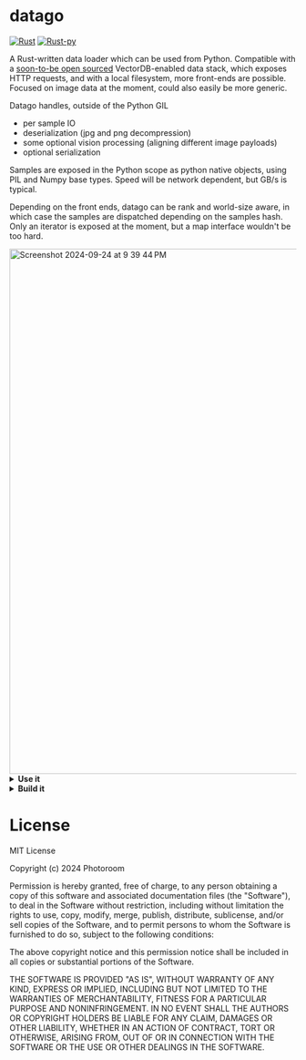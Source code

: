 # datago

[![Rust](https://github.com/Photoroom/datago/actions/workflows/rust.yml/badge.svg)](https://github.com/Photoroom/datago/actions/workflows/rust.yml)
[![Rust-py](https://github.com/Photoroom/datago/actions/workflows/ci-cd.yml/badge.svg)](https://github.com/Photoroom/datago/actions/workflows/ci-cd.yml)

A Rust-written data loader which can be used from Python. Compatible with a [soon-to-be open sourced](https://github.com/Photoroom/dataroom) VectorDB-enabled data stack, which exposes HTTP requests, and with a local filesystem, more front-ends are possible. Focused on image data at the moment, could also easily be more generic.

Datago handles, outside of the Python GIL

- per sample IO
- deserialization (jpg and png decompression)
- some optional vision processing (aligning different image payloads)
- optional serialization

Samples are exposed in the Python scope as python native objects, using PIL and Numpy base types.
Speed will be network dependent, but GB/s is typical.

Depending on the front ends, datago can be rank and world-size aware, in which case the samples are dispatched depending on the samples hash. Only an iterator is exposed at the moment, but a map interface wouldn't be too hard.

<img width="922" alt="Screenshot 2024-09-24 at 9 39 44 PM" src="https://github.com/user-attachments/assets/b58002ce-f961-438b-af72-9e1338527365">

<details> <summary><strong>Use it</strong></summary>

Using Python 3.11, you can simply install datago with `pip install datago`

## Use the package from Python

```python
from datago import DatagoClient
import os
import json

config = {
    "source_config": {
        "sources": os.environ.get("DATAROOM_TEST_SOURCE", ""),
        "page_size": 500,
    },
    "limit": 200,
    "rank": 0,
    "world_size": 1,
    "samples_buffer_size": 32,
}

client = DatagoClient(json.dumps(config))

for _ in range(10):
    sample = client.get_sample()
```

Please note that the image buffers will be passed around as raw pointers, see below.
To test datago while serving local files (jpg, png, ..), code would look like the following.
**Note that datago serving files with a lot of concurrent threads means that, even if random_order is not set,
there will be some randomness in the sample ordering.**

```python
from datago import DatagoClient
import os
import json

config = {
    "source_type": "file",
    "source_config": {
        "root_path": "myPath",
        "random_order": False, # True if used directly for training
    },
    "limit": 200,
    "rank": 0,
    "world_size": 1,
    "samples_buffer_size": 32,
}

client = DatagoClient(json.dumps(config))

for _ in range(10):
    sample = client.get_sample()
```


## Match the raw exported buffers with typical python types

See helper functions provided in `raw_types.py`, should be self explanatory. Check python benchmarks for examples.

</details><details> <summary><strong>Build it</strong></summary>

## Preamble

Just install the rust toolchain via rustup

## [Apple Silicon MacOS only]

If you are using an Apple Silicon Mac OS machine, create a `.cargo/config` file and paste the following:
```
[target.x86_64-apple-darwin]
rustflags = [
  "-C", "link-arg=-undefined",
  "-C", "link-arg=dynamic_lookup",
]

[target.aarch64-apple-darwin]
rustflags = [
  "-C", "link-arg=-undefined",
  "-C", "link-arg=dynamic_lookup",
]
```

## Build a benchmark CLI
`cargo run --release --  -h` to get all the information, should be fairly straightforward

## Run the rust test suite

From the datago folder

```bash
cargo test
```

## Generate the python package binaries manually

Build a wheel useable locally

```bash
maturin build -i python3.11 --release --target "x86_64-unknown-linux-gnu"
```

Build a wheel which can be uploaded to pypi or related

- either use a manylinux docker image

- or cross compile using zip

```bash
maturin build -i python3.11 --release --target "x86_64-unknown-linux-gnu" --manylinux 2014 --zig
```

then you can `pip install` from `target/wheels`

## Update the pypi release (maintainers)

Create a new tag and a new release in this repo, a new package will be pushed automatically.

</details>

# License

MIT License

Copyright (c) 2024 Photoroom

Permission is hereby granted, free of charge, to any person obtaining a copy
of this software and associated documentation files (the "Software"), to deal
in the Software without restriction, including without limitation the rights
to use, copy, modify, merge, publish, distribute, sublicense, and/or sell
copies of the Software, and to permit persons to whom the Software is
furnished to do so, subject to the following conditions:

The above copyright notice and this permission notice shall be included in all
copies or substantial portions of the Software.

THE SOFTWARE IS PROVIDED "AS IS", WITHOUT WARRANTY OF ANY KIND, EXPRESS OR
IMPLIED, INCLUDING BUT NOT LIMITED TO THE WARRANTIES OF MERCHANTABILITY,
FITNESS FOR A PARTICULAR PURPOSE AND NONINFRINGEMENT. IN NO EVENT SHALL THE
AUTHORS OR COPYRIGHT HOLDERS BE LIABLE FOR ANY CLAIM, DAMAGES OR OTHER
LIABILITY, WHETHER IN AN ACTION OF CONTRACT, TORT OR OTHERWISE, ARISING FROM,
OUT OF OR IN CONNECTION WITH THE SOFTWARE OR THE USE OR OTHER DEALINGS IN THE
SOFTWARE.
